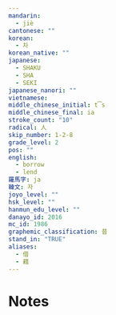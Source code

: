 ```yaml
---
mandarin:
  - jiè
cantonese: ""
korean:
  - 차
korean_native: ""
japanese:
  - SHAKU
  - SHA
  - SEKI
japanese_nanori: ""
vietnamese:
middle_chinese_initial: t͡s
middle_chinese_final: ia
stroke_count: "10"
radical: 人
skip_number: 1-2-8
grade_level: 2
pos: ""
english:
  - borrow
  - lend
羅馬字: ja
韓文: 자
joyo_level: ""
hsk_level: ""
hanmun_edu_level: ""
danayo_id: 2016
mc_id: 1986
graphemic_classification: 昔
stand_in: "TRUE"
aliases:
  - 借
  - 藉
---
```


# Notes
